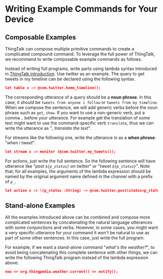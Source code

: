 # Writing Example Commands for Your Device

## Composable Examples
ThingTalk can compose multiple primitive commands to create a complicated compound command. 
To leverage the full power of ThingTalk, we recommend to write composable example commands as follows.

Instead of writing full programs, write parts using lambda syntax introduced in [ThingTalk introduction](/doc/thingtalk-intro.md).
Use twitter as an example. The query to get tweets in my timeline can be declared using the following syntax. 
```JSON
let table x := @com.twitter.home_timeline();
```
The corresponding utterance of a query should be a __noun phrase__. In this case, it should be `tweets from anyone i follow` or `tweets from my timeline`.
When we compose the sentence, we will add generic verbs before the noun phrase such as `get`, `show`.
If you want to use a non-generic verb, put a comma `,` before your utterance. For example get the translation of some text might want to use the command-specific verb `translate`,
thus we can write the utterance as "_, translate the text_".

For streams like the following one, write the utterance in as a __when phrase__: "_when i tweet_".
```JSON
let stream x := monitor (@com.twitter.my_tweets());
```

For actions, just write the full sentence. So the following sentence will have utterance like "_post `${p_status}` on twitter_" or "_tweet `${p_status}`_".
Note that, for all examples, the arguments of the lambda expression should be named by the original argument name defined in the channel
with a prefix of `p_`.
```JSON
let action x := \(p_status :String) -> @com.twitter.post(status=p_status);
```



## Stand-alone Examples
All the examples introduced above can be combined and compose more complicated sentences 
by concatenating the natural language utterances with some conjunctions and verbs.
However, in some cases, you might want a very specific utterance for your command 
it won't be natural to use as part of some other sentences. In this case, just write the full program.

For example, if we want a stand-alone command "_what's the weather?_", 
to avoid being concatenating this complete sentence with other things, we can write the following ThingTalk program
instead of the lambda expression above:
```JSON
now => org.thingpedia.weather.current() => notify();
```